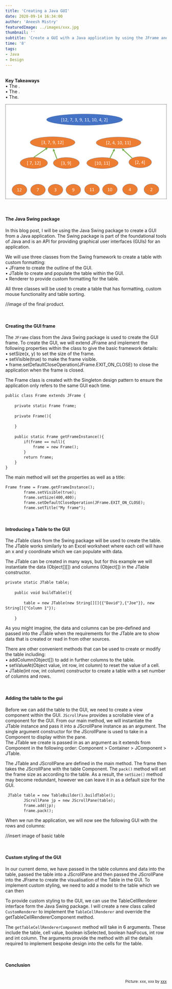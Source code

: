 ```yaml
---
title: 'Creating a Java GUI'
date: 2020-09-14 16:34:00
author: 'Aneesh Mistry'
featuredImage: ../images/xxx.jpg
thumbnail: ''
subtitle: 'Create a GUI with a Java application by using the JFrame and JTable packages.'
time: '8'
tags:
- Java
- Design
---
```

<br>
<strong>Key Takeaways</strong><br>
&#8226; The .<br>
&#8226; The .<br>
&#8226; The.<br>

![Merge sort step 2](../../src/images/011MergeSort2.png)


<br>
<h4>The Java Swing package</h4>
<p>
In this blog post, I will be using the Java Swing package to create a GUI from a Java application.
The Swing package is part of the foundational tools of Java and is an API for providing graphical user interfaces (GUIs) for an application.</p>
<p>
We will use three classes from the Swing framework to create a table with custom formatting:<br>
&#8226; JFrame to create the outline of the GUI.<br>
&#8226; JTable to create and populate the table within the GUI.<br>
&#8226; Renderer to provide custom formatting for the table.<br>
</p>
<p>
All three classes will be used to create a table that has formatting, custom mouse functionality and table sorting.

//image of the final product.


</p>

</p>
<br>
<h4>Creating the GUI frame</h4>
<p>
The <code>JFrame</code> class from the Java Swing package is used to create the GUI frame. To create the GUI, we will extend JFrame and implement the following properties within the class to give the basic framework details:<br>
&#8226; setSize(x, y) to set the size of the frame.<br>
&#8226; setVisible(true) to make the frame visible.<br>
&#8226; frame.setDefaultCloseOperation(JFrame.EXIT_ON_CLOSE) to close the application when the frame is closed.<br>
</p>
<p>
The Frame class is created with the Singleton design pattern to ensure the application only refers to the same GUI each time.

```java{numberLines:true}
public class Frame extends JFrame {

    private static Frame frame;

    private Frame(){

    }

    public static Frame getFrameInstance(){
        if(frame == null){
            frame = new Frame();
        }
        return frame;
    }
}
```
The main method will set the properties as well as a title:

```java{numberLines:true}
Frame frame = Frame.getFrameInstance();
        frame.setVisible(true);
        frame.setSize(400,400);
        frame.setDefaultCloseOperation(JFrame.EXIT_ON_CLOSE);
        frame.setTitle("My frame");
```
</p>
<br>
<h4>Introducing a Table to the GUI</h4>
<p>
The JTable class from the Swing package will be used to create the table. The JTable works similarly to an Excel worksheet where each cell will have an x and y coordinate which we can populate with data. 
</p>
<p>
The JTable can be created in many ways, but for this example we will instantiate the data (Object[][]) and columns (Object[]) in the JTable constructor. 

```java{numberLines:true}
private static JTable table;

    public void buildTable(){

        table = new JTable(new String[][]{{"David"},{"Joe"}}, new String[]{"Column 1"});

    }
```

As you might imagine, the data and columns can be pre-defined and passed into the JTable when the requirements for the JTable are to show data that is created or read in from other sources.
</p>
<p>
There are other convenient methods that can be used to create or modify the table including:<br>
&#8226; addColumn(Object[]) to add in further columns to the table.<br>
&#8226; setValueAt(Object value, int row, int column) to reset the value of a cell.<br>
&#8226; JTable(int row, int column) constructor to create a table with a set number of columns and rows.<br>

</p>
<br>
<h4>Adding the table to the gui</h4>
<p>
Before we can add the table to the GUI, we need to create a view component within the GUI. <code>JScrollPane</code> provides a scrollable view of a component for the GUI. From our main method, we will instantiate the JTable instance and pass it into a JScrollPane instance as an argument. The single argument constructor for the JScrollPane is used to take in a Component to display within the pane.<br>
The JTable we create is passed in as an argument as it extends from Component in the following order: Component > Container > JComponent > JTable.
</p>
<p>
The JTable and JScrollPane are defined in the main method. The frame then takes the JScrollPane with the table Component. The <code>pack()</code> method will set the frame size as according to the table. As a result, the <code>setSize()</code> method may become redundant, however we can leave it in as a default size for the GUI.

```java{numberLines:true}
 JTable table = new TableBuilder().buildTable();
        JScrollPane jp = new JScrollPane(table);
        frame.add(jp);
        frame.pack();
```
When we run the application, we will now see the following GUI with the rows and columns:

//insert image of basic table
</p>
<br>
<h4>Custom styling of the GUI</h4>
<p>
In our current demo, we have passed in the table columns and data into the table, passed the table into a JScrollPane and then passed the JScrollPane into the JFrame to create the visualisation of the Table in the GUI. To implement custom styling, we need to add a model to the table which we can then
</p>
<p>
To provide custom styling to the GUI, we can use the TableCellRenderer interface form the Java Swing package. I will create a new class called <code>CustomRenderer</code> to implement the <code>TableCellRenderer</code> and override the getTableCellRendererComponent method.
</p>
<p>
The <code>getTableCellRendererComponent</code> method will take in 6 arguments. These include the table, cell value, boolean isSelected, boolean hasFocus, int row and int column. The arguments provide the method with all the details required to implement bespoke design into the cells for the table.
</p>
<br>
<h4>Conclusion</h4>
<p>


</p>

<br>
<small style="float: right;" >Picture: xxx, xxx by <a target="_blank" href="https://unsplash.com/@xxx">xxx</small></a><br>